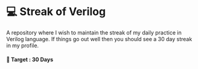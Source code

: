 
# 💻 Streak of Verilog

A repository where I wish to maintain the streak of my daily practice in Verilog language. 
If things go out well then you should see a 30 day streak in my profile.

#### 🎯 Target : 30 Days
